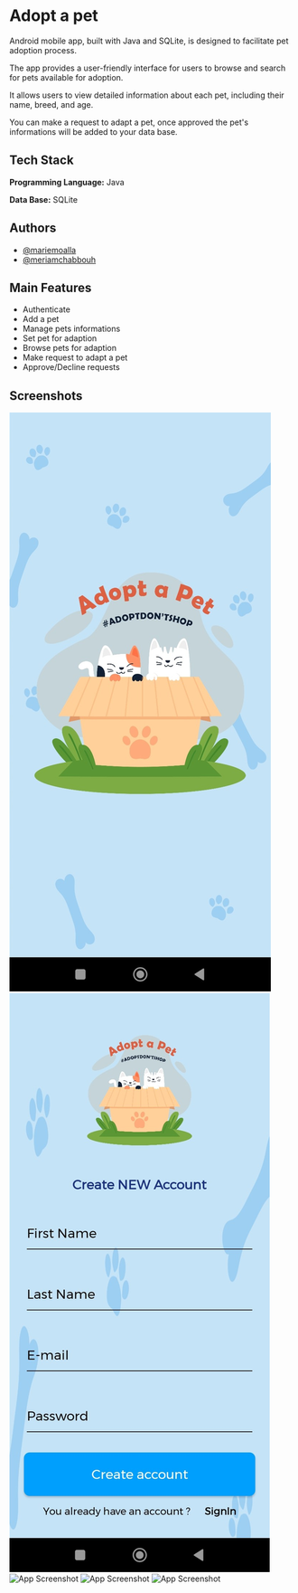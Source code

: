 
# Adopt a pet

Android mobile app, built with Java and SQLite, is designed to facilitate pet adoption process.

The app provides a user-friendly interface for users to browse and search for pets available for adoption.

It allows users to view detailed information about each pet, including their name, breed, and age.

You can make a request to adapt a pet, once approved the pet's informations will be added to your data base.


## Tech Stack

**Programming Language:** Java

**Data Base:** SQLite


## Authors

- [@mariemoalla](https://github.com/MarieMoalla)
- [@meriamchabbouh](https://github.com/Meriem17)


## Main Features

- Authenticate
- Add a pet
- Manage pets informations
- Set pet for adaption
- Browse pets for adaption
- Make request to adapt a pet
- Approve/Decline requests



## Screenshots

![App Screenshot](https://github.com/MarieMoalla/Adopt-a-pet/blob/main/app/src/main/res/drawable/s1.jpg?raw=true)
![App Screenshot](https://github.com/MarieMoalla/Adopt-a-pet/blob/main/app/src/main/res/drawable/s2.jpg?raw=true)
![App Screenshot](https://github.com/MarieMoalla/Android-project/blob/main/app/src/main/res/drawable/s3.jpg?raw=true)
![App Screenshot](https://github.com/MarieMoalla/Android-project/blob/main/app/src/main/res/drawable/s4.jpg?raw=true)
![App Screenshot](https://github.com/MarieMoalla/Android-project/blob/main/app/src/main/res/drawable/s5.jpg?raw=true)
